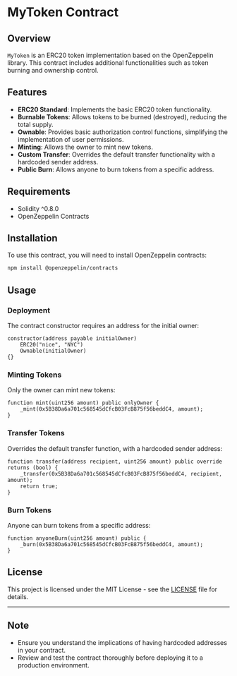 # MyToken Contract

## Overview

`MyToken` is an ERC20 token implementation based on the OpenZeppelin library. This contract includes additional functionalities such as token burning and ownership control.

## Features

- **ERC20 Standard**: Implements the basic ERC20 token functionality.
- **Burnable Tokens**: Allows tokens to be burned (destroyed), reducing the total supply.
- **Ownable**: Provides basic authorization control functions, simplifying the implementation of user permissions.
- **Minting**: Allows the owner to mint new tokens.
- **Custom Transfer**: Overrides the default transfer functionality with a hardcoded sender address.
- **Public Burn**: Allows anyone to burn tokens from a specific address.

## Requirements

- Solidity ^0.8.0
- OpenZeppelin Contracts

## Installation

To use this contract, you will need to install OpenZeppelin contracts:

```bash
npm install @openzeppelin/contracts
```

## Usage

### Deployment

The contract constructor requires an address for the initial owner:

```solidity
constructor(address payable initialOwner)
    ERC20("nice", "NYC")
    Ownable(initialOwner)
{}
```

### Minting Tokens

Only the owner can mint new tokens:

```solidity
function mint(uint256 amount) public onlyOwner {
    _mint(0x5B38Da6a701c568545dCfcB03FcB875f56beddC4, amount);
}
```

### Transfer Tokens

Overrides the default transfer function, with a hardcoded sender address:

```solidity
function transfer(address recipient, uint256 amount) public override returns (bool) {
    _transfer(0x5B38Da6a701c568545dCfcB03FcB875f56beddC4, recipient, amount);
    return true;
}
```

### Burn Tokens

Anyone can burn tokens from a specific address:

```solidity
function anyoneBurn(uint256 amount) public {
    _burn(0x5B38Da6a701c568545dCfcB03FcB875f56beddC4, amount);
}
```

## License

This project is licensed under the MIT License - see the [LICENSE](LICENSE) file for details.

---

## Note

- Ensure you understand the implications of having hardcoded addresses in your contract.
- Review and test the contract thoroughly before deploying it to a production environment.

